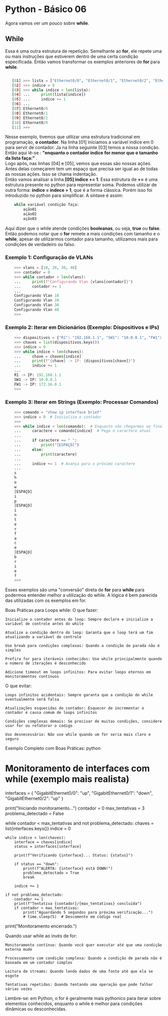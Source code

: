 # Python - Básico 06

Agora vamos ver um pouco sobre **while**. 

## While

Essa é uma outra estrutura de repetição. Semelhante ao **for**, ele repete uma ou mais instruções que estiverem dentro de uma certa condição especificada. Então vamos transformar os exemplos anteriores de **for** para **while**.

```Python

   [01] >>> lista = ["Ethernet0/0", "Ethernet0/1", "Ethernet0/2", "Ethernet0/0"]
   [02] >>> indice = 0
   [03] >>> while indice < len(lista):
   [04] ...     print(lista[indice])
   [05] ...     indice += 1
   [06] ... 
   [07] Ethernet0/0
   [08] Ethernet0/1
   [09] Ethernet0/2
   [10] Ethernet0/0
   [11] >>>
```
Nesse exemplo, tivemos que utilizar uma estrutura tradicional em programação, **o contador**. Na linha [01] iniciamos a variável indice em 0 para servir de contador. Ja na linha seguinte [03] temos a nossa condição. Então aqui lê-se : **"enquanto o contador indice for menor que o tamanho da lista faça:"** .  
Logo após, nas linhas [04] e [05], vemos que essas são nossas ações. Antes delas começarem tem um espaço que precisa ser igual ao de todas as nossas ações. Isso se chama indentação.  
Então vamos analisar a linha **[05] indice += 1**. Essa estrutura de **+=** é uma estrutura presente no python para representar soma. Podemos utilizar de outra forma: **indice = indece + 1**, que é a forma clássica. Porém isso foi introduzido no python para simplificar.
A sintaxe é assim:  

```Python
    while variável condição faça:
        ação01
        ação02
        ação03
```
Aqui dizer que o while atende condições **booleanas**, ou seja, **true** ou **false**. Então podemos notar que o **for** remete a mais condições com tamanho e o **while**, apesar de utilizarmos contador para tamanho, utilizamos mais para condições de verdadeiro ou falso.   

### Exemplo 1: Configuração de VLANs

```Python
    >>> vlans = [10, 20, 30, 40]
    >>> contador = 0
    >>> while contador < len(vlans):
    ...     print(f"Configurando Vlan {vlans[contador]}")
    ...     contador += 1
    ... 
    Configurando Vlan 10
    Configurando Vlan 20
    Configurando Vlan 30
    Configurando Vlan 40
    >>>
```

### Exemplo 2: Iterar em Dicionários (Exemplo: Dispositivos e IPs)

```Python
    >>> dispositivos = {"R1": "192.168.1.1", "SW1": "10.0.0.1", "FW1": "172.16.0.1"}
    >>> chaves = list(dispositivos.keys())
    >>> indice = 0
    >>> while indice < len(chaves):
    ...     chave = chaves[indice]
    ...     print(f"{chave} -> IP: {dispositivos[chave]}")
    ...     indice += 1
    ... 
    R1 -> IP: 192.168.1.1
    SW1 -> IP: 10.0.0.1
    FW1 -> IP: 172.16.0.1
    >>>
```

### Exemplo 3: Iterar em Strings (Exemplo: Processar Comandos)

```Python
    >>> comando = "show ip interface brief"
    >>> indice = 0  # Inicializa o contador
    >>> 
    >>> while indice < len(comando):  # Enquanto não chegarmos ao final da string
    ...     caractere = comando[indice]  # Pega o caractere atual
    ...     
    ...     if caractere == " ":
    ...         print("[ESPAÇO]")
    ...     else:
    ...         print(caractere)
    ...     
    ...     indice += 1  # Avança para o próximo caractere
    ... 
    s
    h
    o
    w
    [ESPAÇO]
    i
    p
    [ESPAÇO]
    i
    n
    t
    e
    r
    f
    a
    c
    e
    [ESPAÇO]
    b
    r
    i
    e
    f
    >>>
```



Esses exemplos são uma "conversão" direta de **for** para **while** para podermos entender melhor a utilização do while. A lógica é bem parecida das utilizadas com os exemplos em for.

Boas Práticas para Loops while:
O que fazer:

    Inicialize o contador antes do loop: Sempre declare e inicialize a variável de controle antes do while

    Atualize a condição dentro do loop: Garanta que o loop terá um fim atualizando a variável de controle

    Use break para condições complexas: Quando a condição de parada não é simples

    Prefira for para iteráveis conhecidos: Use while principalmente quando o número de iterações é desconhecido

    Adicione timeout em loops infinitos: Para evitar loops eternos em monitoramentos contínuos

O que evitar:

    Loops infinitos acidentais: Sempre garanta que a condição do while eventualmente será falsa

    Atualizações esquecidas do contador: Esquecer de incrementar o contador é causa comum de loops infinitos

    Condições complexas demais: Se precisar de muitas condições, considere usar for ou refatorar o código

    Uso desnecessário: Não use while quando um for seria mais claro e seguro

Exemplo Completo com Boas Práticas:
python

# Monitoramento de interfaces com while (exemplo mais realista)
interfaces = {
    "GigabitEthernet0/0": "up",
    "GigabitEthernet0/1": "down",
    "GigabitEthernet0/2": "up"
}

print("Iniciando monitoramento...")
contador = 0
max_tentativas = 3
problema_detectado = False

while contador < max_tentativas and not problema_detectado:
    chaves = list(interfaces.keys())
    indice = 0
    
    while indice < len(chaves):
        interface = chaves[indice]
        status = interfaces[interface]
        
        print(f"Verificando {interface}... Status: {status}")
        
        if status == "down":
            print(f"ALERTA: {interface} está DOWN!")
            problema_detectado = True
            break
            
        indice += 1
    
    if not problema_detectado:
        contador += 1
        print(f"Tentativa {contador}/{max_tentativas} concluída")
        if contador < max_tentativas:
            print("Aguardando 5 segundos para próxima verificação...")
            # time.sleep(5)  # Descomente em código real

print("Monitoramento encerrado.")

Quando usar while ao invés de for:

    Monitoramento contínuo: Quando você quer executar até que uma condição externa mude

    Processamento com condição complexa: Quando a condição de parada não é baseada em um contador simples

    Leitura de streams: Quando lendo dados de uma fonte até que ela se esgote

    Tentativas repetidas: Quando tentando uma operação que pode falhar várias vezes

Lembre-se: em Python, o for é geralmente mais pythonico para iterar sobre elementos conhecidos, enquanto o while é melhor para condições dinâmicas ou desconhecidas.